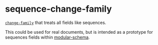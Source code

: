 # sequence-change-family

[`change-family`](../../change-family/README.md) that treats all fields like sequences.

This could be used for real documents,
but is intended as a prototype for sequences fields within [modular-schema](../modular-schema/README.md).
